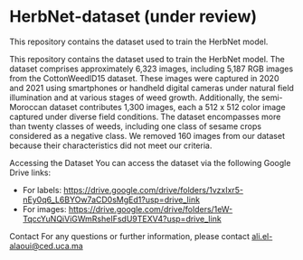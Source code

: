 # HerbNet-dataset  (under review)

This repository contains the dataset used to train the HerbNet model.

This repository contains the dataset used to train the HerbNet model. The dataset comprises approximately 6,323 images, including 5,187 RGB images from the CottonWeedID15 dataset. These images were captured in 2020 and 2021 using smartphones or handheld digital cameras under natural field illumination and at various stages of weed growth. Additionally, the semi-Moroccan dataset contributes 1,300 images, each a 512 x 512 color image captured under diverse field conditions. The dataset encompasses more than twenty classes of weeds, including one class of sesame crops considered as a negative class. We removed 160 images from our dataset because their characteristics did not meet our criteria.

Accessing the Dataset
You can access the dataset via the following Google Drive links:

- For labels: https://drive.google.com/drive/folders/1vzxIxr5-nEy0q6_L6BYOw7aCD0sMgEd1?usp=drive_link
- For images: https://drive.google.com/drive/folders/1eW-TqccYuNQiViGWmRsheIFsdU9TEXV4?usp=drive_link



Contact
For any questions or further information, please contact ali.el-alaoui@ced.uca.ma 

